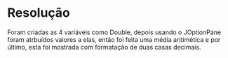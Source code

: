 # Resolução

Foram criadas as 4 variáveis como Double, depois usando o JOptionPane foram atrbuídos valores a elas, então foi feita uma média aritimética e por último, esta foi mostrada com formatação de duas casas decimais.